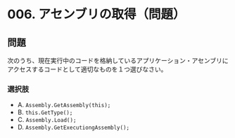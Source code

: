# 006. アセンブリの取得（問題）

## 問題

次のうち、現在実行中のコードを格納しているアプリケーション・アセンブリにアクセスするコードとして適切なものを１つ選びなさい。

### 選択肢

* A. `Assembly.GetAssembly(this);`
* B. `this.GetType();`
* C. `Assembly.Load();`
* D. `Assembly.GetExecutiongAssembly();`